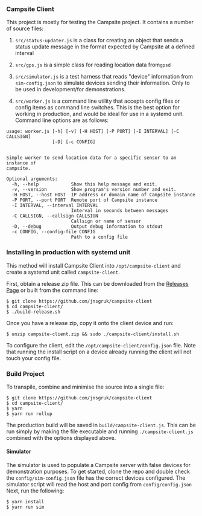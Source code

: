### Campsite Client

This project is mostly for testing the Campsite project. It contains a number of source files:

1. `src/status-updater.js` is a class for creating an object that sends a status update message in the format expected by Campsite at a defined interval

2. `src/gps.js` is a simple class for reading location data from`gpsd`

3. `src/simulator.js` is a test harness that reads "device" information from `sim-config.json` to simulate devices sending their information. Only to be used in development/for demonstrations.

4. `src/worker.js` is a command line utility that accepts config files or config items as command line switches. This is the best option for working in production, and would be ideal for use in a systemd unit. Command line options are as follows:

```
usage: worker.js [-h] [-v] [-H HOST] [-P PORT] [-I INTERVAL] [-C CALLSIGN]
                 [-D] [-c CONFIG]


Simple worker to send location data for a specific sensor to an instance of
campsite.

Optional arguments:
  -h, --help            Show this help message and exit.
  -v, --version         Show program's version number and exit.
  -H HOST, --host HOST  IP address or domain name of Campsite instance
  -P PORT, --port PORT  Remote port of Campsite instance
  -I INTERVAL, --interval INTERVAL
                        Interval in seconds between messages
  -C CALLSIGN, --callsign CALLSIGN
                        Callsign or name of sensor
  -D, --debug           Output debug information to stdout
  -c CONFIG, --config-file CONFIG
                        Path to a config file
```

### Installing in production with systemd unit

This method will install Campsite Client into `/opt/campsite-client` and create a systemd unit called `campsite-client`.

First, obtain a release zip file. This can be downloaded from the [Releases Page](https://github.com/jnsgruk/campsite-client/releases) or built from the command line:

```
$ git clone https://github.com/jnsgruk/campsite-client
$ cd campsite-client/
$ ./build-release.sh
```

Once you have a release zip, copy it onto the client device and run:

```
$ unzip campsite-client.zip && sudo ./campsite-client/install.sh
```

To configure the client, edit the `/opt/campsite-client/config.json` file. Note that running the install script on a device already running the client will not touch your config file.

### Build Project

To transpile, combine and minimise the source into a single file:

```
$ git clone https://github.com/jnsgruk/campsite-client
$ cd campsite-client/
$ yarn
$ yarn run rollup
```

The production build will be saved in `build/campsite-client.js`. This can be run simply by making the file executable and running `./campsite-client.js` combined with the options displayed above.

#### Simulator

The simulator is used to populate a Campsite server with false devices for demonstration purposes. To get started, clone the repo and double check the `config/sim-config.json` file has the correct devices configured. The simulator script will read the host and port config from `config/config.json` Next, run the following:

```
$ yarn install
$ yarn run sim
```
